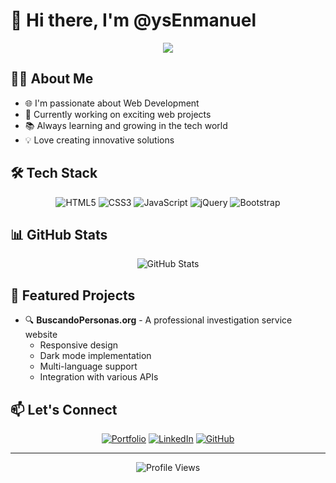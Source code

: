 # 👋 Hi there, I'm @ysEnmanuel

<div align="center">
  <img src="https://readme-typing-svg.herokuapp.com/?lines=Full+Stack+Web+Developer;Always+learning+new+things&font=Fira%20Code&center=true&width=440&height=45&color=f75c7e&vCenter=true&size=22">
</div>

## 👨‍💻 About Me

- 🌐 I'm passionate about Web Development
- 🚀 Currently working on exciting web projects
- 📚 Always learning and growing in the tech world
- 💡 Love creating innovative solutions

## 🛠️ Tech Stack

<div align="center">
  
![HTML5](https://img.shields.io/badge/HTML5-E34F26?style=for-the-badge&logo=html5&logoColor=white)
![CSS3](https://img.shields.io/badge/CSS3-1572B6?style=for-the-badge&logo=css3&logoColor=white)
![JavaScript](https://img.shields.io/badge/JavaScript-F7DF1E?style=for-the-badge&logo=javascript&logoColor=black)
![jQuery](https://img.shields.io/badge/jQuery-0769AD?style=for-the-badge&logo=jquery&logoColor=white)
![Bootstrap](https://img.shields.io/badge/Bootstrap-563D7C?style=for-the-badge&logo=bootstrap&logoColor=white)

</div>

## 📊 GitHub Stats

<div align="center">
  <img src="https://github-readme-stats.vercel.app/api?username=ysEnmanuel&show_icons=true&theme=radical" alt="GitHub Stats" />
</div>

## 🌟 Featured Projects

- 🔍 **BuscandoPersonas.org** - A professional investigation service website
  - Responsive design
  - Dark mode implementation
  - Multi-language support
  - Integration with various APIs

## 📫 Let's Connect

<div align="center">
  
[![Portfolio](https://img.shields.io/badge/Portfolio-255E63?style=for-the-badge&logo=About.me&logoColor=white)](https://ysenmanuel.github.io/)
[![LinkedIn](https://img.shields.io/badge/LinkedIn-0077B5?style=for-the-badge&logo=linkedin&logoColor=white)](Your-LinkedIn-URL)
[![GitHub](https://img.shields.io/badge/GitHub-100000?style=for-the-badge&logo=github&logoColor=white)](https://github.com/ysEnmanuel)

</div>

---
<div align="center">
  <img src="https://komarev.com/ghpvc/?username=ysEnmanuel&color=blueviolet&style=flat-square&label=Profile+Views" alt="Profile Views" />
</div>
